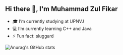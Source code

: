 ## Hi there 👋, I'm Muhammad Zul Fikar
- 🎓 I’m currently studying at UPNVJ
- 💻 I’m currently learning C++ and Java
- ⚡ Fun fact: sluggard

![Anurag's GitHub stats](https://github-readme-stats.vercel.app/api?username=mzfikar&show_icons=true&theme=radical)
